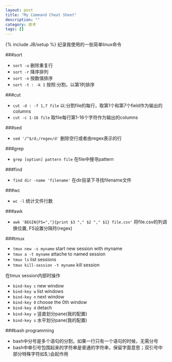 ```yaml
---
layout: post
title: "My Command Cheat Sheet"
description: ""
category: 技术
tags: []
---
```

{% include JB/setup %}
纪录我使用的一些简单linux命令

###sort 
+ `sort -u` 删除重复行
+ `sort -r` 降序排列
+ `sort -n` 按数值排序
+ `sort -t : -k 1` 按照:分割，以第1列排序 

###cut
+ `cut -d : -f 1,7 file` 以:分割file的每行，取第1个和第7个field作为输出的columns
+ `cut -c 1-16 file` 取file每行第1-16个字符作为输出的columns

###sed
+ `sed '/^$/d;/regex/d'` 删除空行或者由regex表示的行

###grep
+ `grep [option] pattern file` 在file中搜寻pattern

###find
+ `find dir -name 'filename'` 在dir目录下寻找filename文件

<!--more-->

###wc
+ `wc -l` 统计文件行数

###awk
+ `awk 'BEGIN{FS=","}{print $3 "," $2 "," $1} file.csv'` 将file.csv的列调换位置, FS设置分隔符(regex)

<!-- to add less tr -->

###tmux
+ `tmux new -s myname` start new session with myname
+ `tmux a -t myname` attache to named session
+ `tmux ls` list sessions
+ `tmux kill-session -t myname` kill session

在tmux session内部时操作

+ `bind-key c` new window
+ `bind-key w` list windows
+ `bind-key n` next window
+ `bind-key 0` choose the 0th window
+ `bind-key d` detach
+ `bind-key v` 竖直划分pane(我的配置)
+ `bind-key s` 水平划分pane(我的配置)

###bash programming
+ bash中分号是多个语句的分割，如果一行只有一个语句的时候，无需分号
+ bash中单引号包围起来的字符串是普通的字符串，保留字面意思；双引号中部分特殊字符如$,\会起作用
